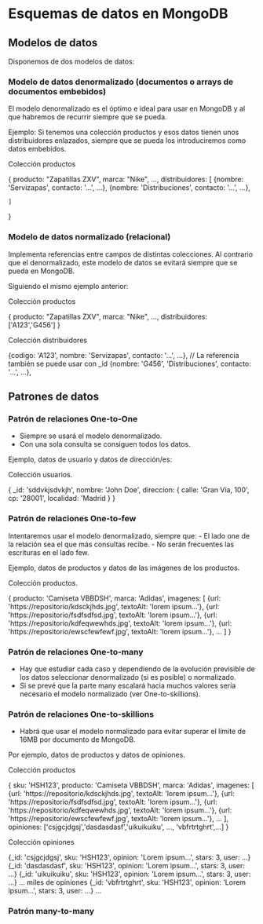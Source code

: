 # Esquemas de datos en MongoDB

## Modelos de datos

Disponemos de dos modelos de datos:

### Modelo de datos denormalizado (documentos o arrays de documentos embebidos)

El modelo denormalizado es el óptimo e ideal para usar en MongoDB y al
que habremos de recurrir siempre que se pueda.

Ejemplo:
Si tenemos una colección productos y esos datos tienen unos distribuidores enlazados, siempre que
se pueda los introduciremos como datos embebidos.

Colección productos

{
    producto: "Zapatillas ZXV",
    marca: "Nike",
    ...,
    distribuidores: [
        {nombre: 'Servizapas', contacto: '...', ...},
        {nombre: 'Distribuciones', contacto: '...', ...},

    ]
}

### Modelo de datos normalizado (relacional)

Implementa referencias entre campos de distintas colecciones. Al contrario que el denormalizado, este 
modelo de datos se evitará siempre que se pueda en MongoDB.

Siguiendo el mismo ejemplo anterior:

Colección productos

{
    producto: "Zapatillas ZXV",
    marca: "Nike",
    ...,
    distribuidores: ['A123','G456']
}

Colección distribuidores

{codigo: 'A123', nombre: 'Servizapas', contacto: '...', ...}, // La referencia también se puede usar con _id
{nombre: 'G456', 'Distribuciones', contacto: '...', ...},

## Patrones de datos

### Patrón de relaciones One-to-One

- Siempre se usará el modelo denormalizado.
- Con una sola consulta se consiguen todos los datos.

Ejemplo, datos de usuario y datos de dirección/es:

Colección usuarios.

{
    _id: 'sddvkjsdvkjh',
    nombre: 'John Doe',
    direccion: {
        calle: 'Gran Vía, 100',
        cp: '28001',
        localidad: 'Madrid
    }
}

### Patrón de relaciones One-to-few

Intentaremos usar el modelo denormalizado, siempre que:
    - El lado one de la relación sea el que más consultas recibe.
    - No serán frecuentes las escrituras en el lado few.

Ejemplo, datos de productos y datos de las imágenes de los productos.

Colección productos.

{
    producto: 'Camiseta VBBDSH',
    marca: 'Adidas',
    imagenes: [
        {url: 'https://repositorio/kdsckjhds.jpg', textoAlt: 'lorem ipsum...'},
        {url: 'https://repositorio/fsdfsdfsd.jpg', textoAlt: 'lorem ipsum...'},
        {url: 'https://repositorio/kdfeqwewhds.jpg', textoAlt: 'lorem ipsum...'},
        {url: 'https://repositorio/ewscfewfewf.jpg', textoAlt: 'lorem ipsum...'},
        ...
    ]
}

### Patrón de relaciones One-to-many

- Hay que estudiar cada caso y dependiendo de la evolución previsible
de los datos seleccionar denormalizado (si es posible) o normalizado.
- Si se prevé que la parte many escalará hacia muchos valores sería necesario
el modelo normalizado (ver One-to-skillions).

### Patrón de relaciones One-to-skillions

- Habrá que usar el modelo normalizado para evitar superar el límite de 16MB por
documento de MongoDB.

Por ejemplo, datos de productos y datos de opiniones.

Colección productos

{
    sku: 'HSH123',
    producto: 'Camiseta VBBDSH',
    marca: 'Adidas',
    imagenes: [
        {url: 'https://repositorio/kdsckjhds.jpg', textoAlt: 'lorem ipsum...'},
        {url: 'https://repositorio/fsdfsdfsd.jpg', textoAlt: 'lorem ipsum...'},
        {url: 'https://repositorio/kdfeqwewhds.jpg', textoAlt: 'lorem ipsum...'},
        {url: 'https://repositorio/ewscfewfewf.jpg', textoAlt: 'lorem ipsum...'},
        ...
    ],
    opiniones: ['csjgcjdgsj','dasdasdasf','uikuikuiku', ..., 'vbfrtrtghrt',...]
}

Colección opiniones

{_id: 'csjgcjdgsj', sku: 'HSH123', opinion: 'Lorem ipsum...', stars: 3, user: ...}
{_id: 'dasdasdasf', sku: 'HSH123', opinion: 'Lorem ipsum...', stars: 3, user: ...}
{_id: 'uikuikuiku', sku: 'HSH123', opinion: 'Lorem ipsum...', stars: 3, user: ...}
... miles de opiniones
{_id: 'vbfrtrtghrt', sku: 'HSH123', opinion: 'Lorem ipsum...', stars: 3, user: ...}
...

### Patrón many-to-many